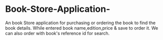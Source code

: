 # Book-Store-Application-
An book Store application for purchasing or ordering the book to find the book details. While entered book name,edition,price &amp; save to order it. We can also order with book's reference id for search.
